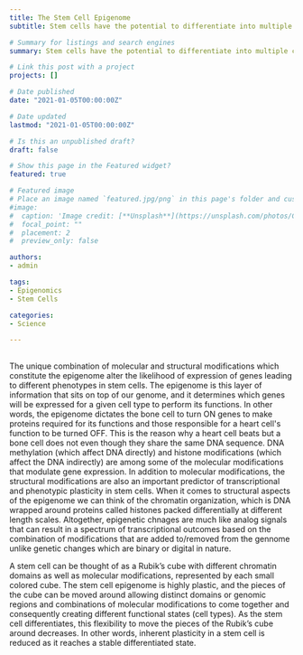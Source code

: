```yaml
---
title: The Stem Cell Epigenome
subtitle: Stem cells have the potential to differentiate into multiple cell types. As Conrad Waddington had suggested, a stem cell can be thought of as a ball on top of the hill with high potential energy and as this ball rolls down the hill it attains a stable minima. The opposite of this process is called reprogramming wherein you go from this differentiated state to a stem cell state. Eventhough these cells are so different, both transcriptionally and phenotypically (i.e. they have different gene expression profiles and different functions), they share the same DNA sequence. Therefore, these functional differences may be linked with both molecular and structural changes in the genome that don’t change the underlying DNA sequence.

# Summary for listings and search engines
summary: Stem cells have the potential to differentiate into multiple cell types. Even though stem cells and differentiated cells are so different, both transcriptionally and phenotypically i.e. they have different gene expression profiles and functions, they share the same genomic DNA sequence. Therefore, these functional differences may be linked with both molecular and structural changes in the genome that don’t change the underlying DNA sequence.

# Link this post with a project
projects: []

# Date published
date: "2021-01-05T00:00:00Z"

# Date updated
lastmod: "2021-01-05T00:00:00Z"

# Is this an unpublished draft?
draft: false

# Show this page in the Featured widget?
featured: true

# Featured image
# Place an image named `featured.jpg/png` in this page's folder and customize its options here.
#image:
#  caption: 'Image credit: [**Unsplash**](https://unsplash.com/photos/CpkOjOcXdUY)'
#  focal_point: ""
#  placement: 2
#  preview_only: false

authors:
- admin

tags:
- Epigenomics
- Stem Cells

categories:
- Science

---
```


##  

The unique combination of molecular and structural modifications which constitute the epigenome alter the likelihood of expression of genes leading to different phenotypes in stem cells. The epigenome is this layer of information that sits on top of our genome, and it determines which genes will be expressed for a given cell type to perform its functions. In other words, the epigenome dictates the bone cell to turn ON genes to make proteins required for its functions and those responsible for a heart cell's function to be turned OFF. This is the reason why a heart cell beats but a bone cell does not even though they share the same DNA sequence. DNA methylation (which affect DNA directly) and histone modifications (which affect the DNA indirectly) are among some of the molecular modifications that modulate gene expression. In addition to molecular modifications, the structural modifications are also an important predictor of transcriptional and phenotypic plasticity in stem cells. When it comes to structural aspects of the epigenome we can think of the chromatin organization, which is DNA wrapped around proteins called histones packed differentially at different length scales. Altogether, epigenetic chnages are much like analog signals that can result in a spectrum of transcriptional outcomes based on the combination of modifications that are added to/removed from the gennome unlike genetic changes which are binary or digital in nature. 

A stem cell can be thought of as a Rubik’s cube with different chromatin domains as well as molecular modifications, represented by each small colored cube. The stem cell epigenome is highly plastic, and the pieces of the cube can be moved around allowing distinct domains or genomic regions and combinations of molecular modifications to come together and consequently creating different functional states (cell types).  As the stem cell differentiates, this flexibility to move the pieces of the Rubik’s cube around decreases. In other words, inherent plasticity in a stem cell is reduced as it reaches a stable differentiated state. 



